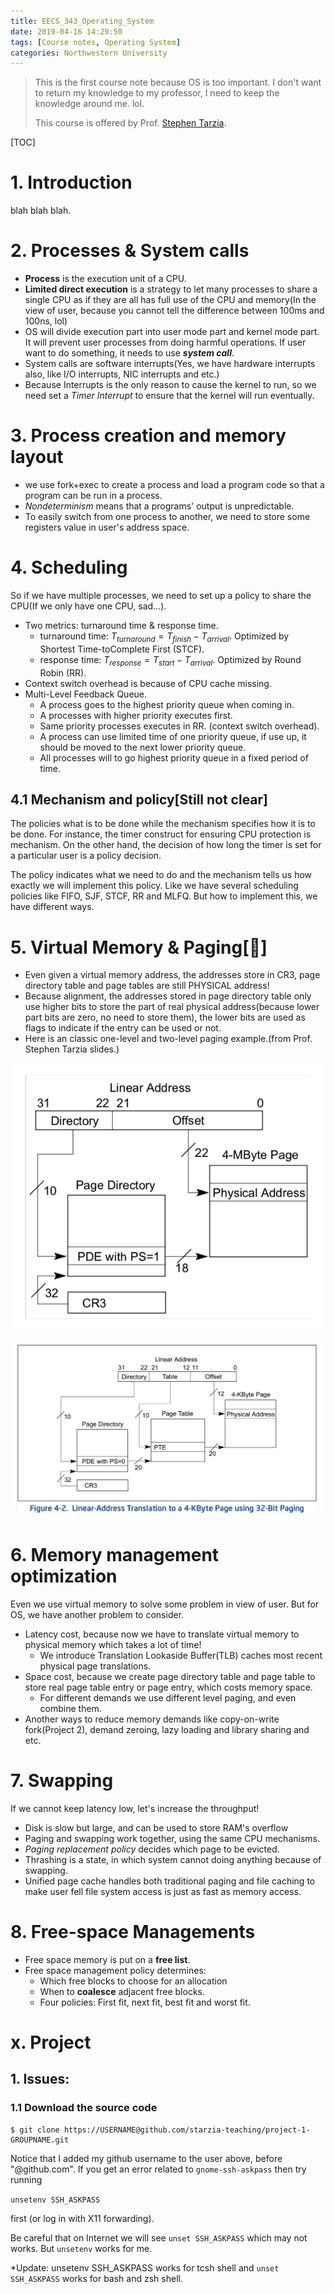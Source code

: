 ```yaml
---
title: EECS_343_Operating_System
date: 2019-04-16 14:29:50
tags: [Course notes, Operating System]
categories: Northwestern University
---
```


> This is the first course note because OS is too important. I don't want to return my knowledge to my professor, I need to keep the knowledge around me. lol.
>
> This course is offered by Prof. [Stephen Tarzia](https://www.mccormick.northwestern.edu/research-faculty/directory/profiles/tarzia-stephen.html).

<!--more-->

[TOC]



# 1. Introduction

blah blah blah.



# 2. Processes & System calls

- **Process** is the execution unit of a CPU.
- **Limited direct execution** is a strategy to let many processes to share a single CPU as if they are all has full use of the CPU and memory(In the view of user, because you cannot tell the difference between 100ms and 100ns, lol)
- OS will divide execution part into user mode part and kernel mode part. It will prevent user processes from doing harmful operations. If user want to do something, it needs to use ***system call***.
- System calls are software interrupts(Yes, we have hardware interrupts also, like I/O interrupts, NIC interrupts and etc.)
- Because Interrupts is the only reason to cause the kernel to run, so we need set a *Timer Interrupt* to ensure that the kernel will run eventually.



# 3. Process creation and memory layout

- we use fork+exec to create a process and load a program code so that a program can be run in a process.
- *Nondeterminism* means that a programs' output is unpredictable.
- To easily switch from one process to another, we need to store some registers value in user's address space.



# 4. Scheduling

So if we have multiple processes, we need to set up a policy to share the CPU(If we only have one CPU, sad…).

- Two metrics: turnaround time & response time.
  - turnaround time: $T_{turnaround} = T_{finish} - T_{arrival}$. Optimized by Shortest Time-toComplete First (STCF).
  - response time: $T_{response} = T_{start} - T_{arrival}$. Optimized by Round Robin (RR).
- Context switch overhead is because of CPU cache missing.
- Multi-Level Feedback Queue.
  - A process goes to the highest priority queue when coming in.
  - A processes with higher priority executes first. 
  - Same priority processes executes in RR. (context switch overhead).
  - A process can use limited time of one priority queue, if use up, it should be moved to the next lower priority queue.
  - All processes will to go highest priority queue in a fixed period of time.

## 4.1 Mechanism and policy[Still not clear]

The policies what is to be done while the mechanism specifies how it is to be done. For instance, the timer construct for ensuring CPU protection is mechanism. On the other hand, the decision of how long the timer is set for a particular user is a policy decision.

The policy indicates what we need to do and the mechanism tells us how exactly we will implement this policy. Like we have several scheduling policies like FIFO, SJF, STCF, RR and MLFQ. But how to implement this, we have different ways.



# 5. Virtual Memory & Paging[🌟]

- Even given a virtual memory address, the addresses store in CR3, page directory table and page tables are still PHYSICAL address!
- Because alignment, the addresses stored in page directory table only use higher bits to store the part of real physical address(because lower part bits are zero, no need to store them), the lower bits are used as flags to indicate if the entry can be used or not.
- Here is an classic one-level and two-level paging example.(from Prof. Stephen Tarzia slides.)

![1levelpaging](https://raw.githubusercontent.com/TCoherence/TCoherence.github.io/save/source/_posts/EECS-343-Operating-System/1levelpaging.png)

![2levelpaging](https://raw.githubusercontent.com/TCoherence/TCoherence.github.io/save/source/_posts/EECS-343-Operating-System/2levelpaging.png)



# 6. Memory management optimization

Even we use virtual memory to solve some problem in view of user. But for OS, we have another problem to consider.

- Latency cost, because now we have to translate virtual memory to physical memory which takes a lot of time!
  - We introduce Translation Lookaside Buffer(TLB) caches most recent physical page translations.
- Space cost, because we create page directory table and page table to store real page table entry or page entry, which costs memory space.
  - For different demands we use different level paging, and even combine them.
- Another ways to reduce memory demands like copy-on-write fork(Project 2), demand zeroing, lazy loading and library sharing and etc.



# 7. Swapping

If we cannot keep latency low, let's increase the throughput!

- Disk is slow but large, and can be used to store RAM's overflow
- Paging and swapping work together, using the same CPU mechanisms.
- *Paging replacement policy* decides which page to be evicted.
- Thrashing is a state, in which system cannot doing anything because of swapping.
- Unified page cache handles both traditional paging and file caching to make user fell file system access is just as fast as memory access.



# 8. Free-space Managements

- Free space memory is put on a **free list**.
- Free space management policy determines:
  - Which free blocks to choose for an allocation
  - When to **coalesce** adjacent free blocks.
  - Four policies: First fit, next fit, best fit and worst fit.



# x. Project

## 1. Issues:

### 1.1 Download the source code

```
$ git clone https://USERNAME@github.com/starzia-teaching/project-1-GROUPNAME.git 
```

Notice that I added my github username to the user above, before "@github.com".  If you get an error related to `gnome-ssh-askpass` then try running 

```unsetenv SSH_ASKPASS``` 

first (or log in with X11 forwarding).

Be careful that on Internet we will see `unset SSH_ASKPASS` which may not works. But `unsetenv` works for me.

\*Update: unsetenv SSH_ASKPASS works for tcsh shell and `unset SSH_ASKPASS` works for bash and zsh shell.

